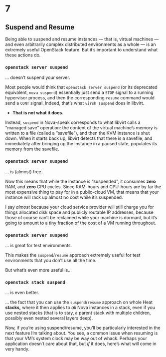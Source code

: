 # 7

## Suspend and Resume

<!-- Note -->
Being able to suspend and resume instances — that is, virtual machines
— and even arbitrarily complex distributed environments as a whole —
is an extremely useful OpenStack feature. But it’s important to
understand what these actions do.


### `openstack server suspend`
... doesn’t suspend your server. <!-- .element class="fragment" -->

<!-- Note --> 
Most people would think that `openstack server suspend` (or its
deprecated equivalent, `nova suspend`) essentially just send a `STOP`
signal to a running hypervisor process, and then the corresponding
`resume` command would send a `CONT` signal. Indeed, that’s what
`virsh suspend` does in libvirt. 

* **That is not what it does.**

Instead, `suspend` in Nova-speak corresponds to what libvirt calls a
“managed save” operation: the content of the virtual machine’s memory
is written to a file (called a “savefile”), and then the KVM instance
is shut down. When it starts back up, libvirt detects that there is a
savefile, and immediately after bringing up the instance in a paused
state, populates its memory from the savefile.


### `openstack server suspend`
... is (almost) free.

<!-- Note -->
Now this means that while the instance is “suspended”, it consumes
**zero** RAM, and **zero** CPU cycles. Since RAM-hours and CPU-hours
are by far the most expensive thing to pay for in a public-cloud VM,
that means that your instance will rack up almost no cost while it’s
suspended.

I say *almost* because your cloud service provider will still charge
you for things allocated disk space and publicly routable IP
addresses, because those of course can’t be reclaimed while your
machine is dormant, but it’s going to amount to a tiny fraction of the
cost of a VM running throughout.


### `openstack server suspend`
... is great for test environments.

<!-- Note -->
This makes the `suspend`/`resume` approach extremely useful for test
environments that you don’t use all the time.

But what’s even more useful is...


### `openstack stack suspend`
... is even better.

<!-- Note -->
... the fact that you can use the `suspend`/`resume` approach on whole
Heat **stacks,** where it then applies to *all* Nova instances in a
stack, even if you use nested stacks (that is to stay, a parent stack
with multiple children, possibly even nested several layers deep).

Now, if you’re using suspend/resume, you’ll be particularly interested
in the next feature I’m talking about. You see, a common issue when
resuming is that your VM’s system clock may be way out of
whack. Perhaps your application doesn’t care about that, but *if* it
does, here’s what will come in very handy.
